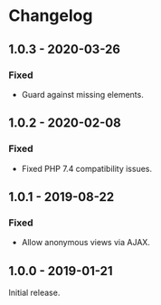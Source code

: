 # Changelog

## 1.0.3 - 2020-03-26

### Fixed
- Guard against missing elements.

## 1.0.2 - 2020-02-08

### Fixed
- Fixed PHP 7.4 compatibility issues.

## 1.0.1 - 2019-08-22

### Fixed
- Allow anonymous views via AJAX.

## 1.0.0 - 2019-01-21

Initial release.
